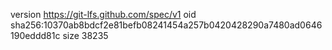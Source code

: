 version https://git-lfs.github.com/spec/v1
oid sha256:10370ab8bdcf2e81befb08241454a257b0420428290a7480ad0646190eddd81c
size 38235
